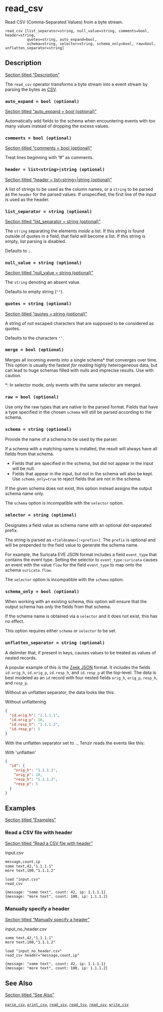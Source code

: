 # read_csv

Read CSV (Comma-Separated Values) from a byte stream.

```tql
read_csv [list_separator=string, null_value=string, comments=bool, header=string,
          quotes=string, auto_expand=bool,
          schema=string, selector=string, schema_only=bool, raw=bool, unflatten_separator=string]
```

## Description

[Section titled “Description”](#description)

The `read_csv` operator transforms a byte stream into a event stream by parsing the bytes as [CSV](https://en.wikipedia.org/wiki/Comma-separated_values).

### `auto_expand = bool (optional)`

[Section titled “auto\_expand = bool (optional)”](#auto_expand--bool-optional)

Automatically add fields to the schema when encountering events with too many values instead of dropping the excess values.

### `comments = bool (optional)`

[Section titled “comments = bool (optional)”](#comments--bool-optional)

Treat lines beginning with ”#” as comments.

### `header = list<string>|string (optional)`

[Section titled “header = list\<string>|string (optional)”](#header--liststringstring-optional)

A list of strings to be used as the column names, or a `string` to be parsed as the `header` for the parsed values. If unspecified, the first line of the input is used as the header.

### `list_separator = string (optional)`

[Section titled “list\_separator = string (optional)”](#list_separator--string-optional)

The `string` separating the elements *inside* a list. If this string is found outside of quotes in a field, that field will become a list. If this string is empty, list parsing is disabled.

Defaults to `;`.

### `null_value = string (optional)`

[Section titled “null\_value = string (optional)”](#null_value--string-optional)

The `string` denoting an absent value.

Defaults to empty string (`""`).

### `quotes = string (optional)`

[Section titled “quotes = string (optional)”](#quotes--string-optional)

A string of not escaped characters that are supposed to be considered as quotes.

Defaults to the characters `"'`.

### `merge = bool (optional)`

Merges all incoming events into a single schema\* that converges over time. This option is usually the fastest *for reading* highly heterogeneous data, but can lead to huge schemas filled with nulls and imprecise results. Use with caution.

\*: In selector mode, only events with the same selector are merged.

### `raw = bool (optional)`

Use only the raw types that are native to the parsed format. Fields that have a type specified in the chosen `schema` will still be parsed according to the schema.

### `schema = string (optional)`

Provide the name of a schema to be used by the parser.

If a schema with a matching name is installed, the result will always have all fields from that schema.

* Fields that are specified in the schema, but did not appear in the input will be null.
* Fields that appear in the input, but not in the schema will also be kept. Use `schema_only=true` to reject fields that are not in the schema.

If the given schema does not exist, this option instead assigns the output schema name only.

The `schema` option is incompatible with the `selector` option.

### `selector = string (optional)`

Designates a field value as schema name with an optional dot-separated prefix.

The string is parsed as `<fieldname>[:<prefix>]`. The `prefix` is optional and will be prepended to the field value to generate the schema name.

For example, the Suricata EVE JSON format includes a field `event_type` that contains the event type. Setting the selector to `event_type:suricata` causes an event with the value `flow` for the field `event_type` to map onto the schema `suricata.flow`.

The `selector` option is incompatible with the `schema` option.

### `schema_only = bool (optional)`

When working with an existing schema, this option will ensure that the output schema has *only* the fields from that schema.

If the schema name is obtained via a `selector` and it does not exist, this has no effect.

This option requires either `schema` or `selector` to be set.

### `unflatten_separator = string (optional)`

A delimiter that, if present in keys, causes values to be treated as values of nested records.

A popular example of this is the [Zeek JSON](/reference/operators/read_zeek_json) format. It includes the fields `id.orig_h`, `id.orig_p`, `id.resp_h`, and `id.resp_p` at the top-level. The data is best modeled as an `id` record with four nested fields `orig_h`, `orig_p`, `resp_h`, and `resp_p`.

Without an unflatten separator, the data looks like this:

Without unflattening

```json
{
  "id.orig_h": "1.1.1.1",
  "id.orig_p": 10,
  "id.resp_h": "1.1.1.2",
  "id.resp_p": 5
}
```

With the unflatten separator set to `.`, Tenzir reads the events like this:

With 'unflatten'

```json
{
  "id": {
    "orig_h": "1.1.1.1",
    "orig_p": 10,
    "resp_h": "1.1.1.2",
    "resp_p": 5
  }
}
```

## Examples

[Section titled “Examples”](#examples)

### Read a CSV file with header

[Section titled “Read a CSV file with header”](#read-a-csv-file-with-header)

input.csv

```txt
message,count,ip
some text,42,"1.1.1.1"
more text,100,"1.1.1.2"
```

```tql
load "input.csv"
read_csv
```

```tql
{message: "some text", count: 42, ip: 1.1.1.1}
{message: "more text", count: 100, ip: 1.1.1.2}
```

### Manually specify a header

[Section titled “Manually specify a header”](#manually-specify-a-header)

input\_no\_header.csv

```txt
some text,42,"1.1.1.1"
more text,100,"1.1.1.2"
```

```tql
load "input_no_header.csv"
read_csv header="message,count,ip"
```

```tql
{message: "some text", count: 42, ip: 1.1.1.1}
{message: "more text", count: 100, ip: 1.1.1.2}
```

## See Also

[Section titled “See Also”](#see-also)

[`parse_csv`](/reference/functions/parse_csv), [`print_csv`](/reference/functions/print_csv), [`read_ssv`](/reference/operators/read_ssv), [`read_tsv`](/reference/operators/read_tsv), [`read_xsv`](/reference/operators/read_xsv), [`write_csv`](/reference/operators/write_csv)
